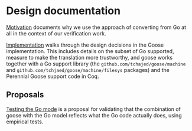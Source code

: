 # Design documentation

[Motivation](motivation.md) documents why we use the approach of converting from Go at all in the context of our verification work.

[Implementation](implementation.md) walks through the design decisions in the Goose implementation. This includes details on the subset of Go supported, measure to make the translation more trustworthy, and goose works together with a Go support library (the `github.com/tchajed/goose/machine` and `github.com/tchjaed/goose/machine/filesys` packages) and the Perennial Goose support code in Coq.

## Proposals

[Testing the Go mode](testing-proposal.md) is a proposal for validating that the combination of goose with the Go model reflects what the Go code actually does, using empirical tests.
